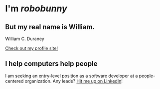 
<!--
**robobunny/robobunny** is a ✨ _special_ ✨ repository because its `README.md` (this file) appears on your GitHub profile.

Here are some ideas to get you started:

- 🔭 I’m currently working on ...
- 🌱 I’m currently learning ...
- 👯 I’m looking to collaborate on ...
- 🤔 I’m looking for help with ...
- 💬 Ask me about ...
- 📫 How to reach me: ...
- 😄 Pronouns: ...
- ⚡ Fun fact: ...
-->

# I'm _robobunny_

## But my real name is William.

William C. Duraney

[Check out my profile site!](https://robobunny.surge.sh)

## I help computers help people

I am seeking an entry-level position as a software developer at a people-centered organization. Any leads? [Hit me up on LinkedIn](https://linkedin.com/in/william-duraney)!
